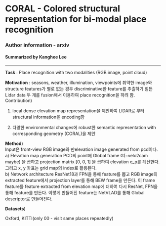 # CORAL - Colored structural representation for bi-modal place recognition
### Author information - arxiv
#### Summarized by Kanghee Lee
---

**Task** : Place recognition with two modalities (RGB image, point cloud) 

**Motivation** : seasons, weather, illumination, viewpoints에 취약한 image와 structure features가 별로 없는 경우 discriminative한 feature를 추출하기 힘든 Lidar data 두 개를 fusion해서 이용하여 place recognition을 하려 함.
Contribution)

1) local dense elevation map representation을 제안하여 LIDAR로 부터 structural information을 encoding함

2) 다양한 environmental changes에 robust한 semantic representation with corresponding geometry (CORAL)을 제안

**Method**) \
Input은 front-view RGB image와 만elevation image generated from pcd이다. \
a) Elevation map generation
PCD의 point에 Global frame G(=velo2cam maybe) 을 곱하고 projection matrix [0, 0, 1] 을 곱하여 elevation e_p를 계산한다. 그리고 x, y 좌표는 grid map의 index로 활용된다. \
b) Network architecture
ResNet18과 FPN을 통해 feature를 뽑고 RGB image의 extracted feature에서 projection layer를 통해 BEW frame을 만든다. 이 frame feature를 feature extracted from elevation map에 더하여 다시 ResNet, FPN을 통해 feature를 만든다.
이렇게 만들어진 feature는 NetVLAD를 통해 Global descriptor로 만들어진다. 

**Datasets**)

Oxford, KITTI(only 00 - visit same places repeatedly)